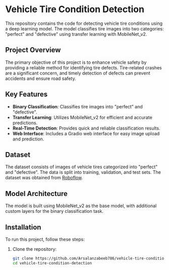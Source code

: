 # Vehicle Tire Condition Detection

This repository contains the code for detecting vehicle tire conditions using a deep learning model. The model classifies tire images into two categories: "perfect" and "defective" using transfer learning with MobileNet_v2.

## Project Overview

The primary objective of this project is to enhance vehicle safety by providing a reliable method for identifying tire defects. Tire-related crashes are a significant concern, and timely detection of defects can prevent accidents and ensure road safety.

## Key Features

- **Binary Classification**: Classifies tire images into "perfect" and "defective".
- **Transfer Learning**: Utilizes MobileNet_v2 for efficient and accurate predictions.
- **Real-Time Detection**: Provides quick and reliable classification results.
- **Web Interface**: Includes a Gradio web interface for easy image upload and prediction.

## Dataset

The dataset consists of images of vehicle tires categorized into "perfect" and "defective". The data is split into training, validation, and test sets. The dataset was obtained from [Roboflow](https://roboflow.com/).

## Model Architecture

The model is built using MobileNet_v2 as the base model, with additional custom layers for the binary classification task.

## Installation

To run this project, follow these steps:

1. Clone the repository:
    ```bash
    git clone https://github.com/Arsalanzabeeb786/vehicle-tire-condition-detection.git
    cd vehicle-tire-condition-detection
    ```

